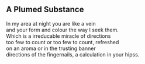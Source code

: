A Plumed Substance
------------------
In my area at night you are like a vein  
and your form and colour the way I seek them.  
Which is a irreducable miracle of directions  
too few to count or too few to count, refreshed  
on an aroma or in the trusting banner  
directions of the fingernails, a calculation in your hipss.  
